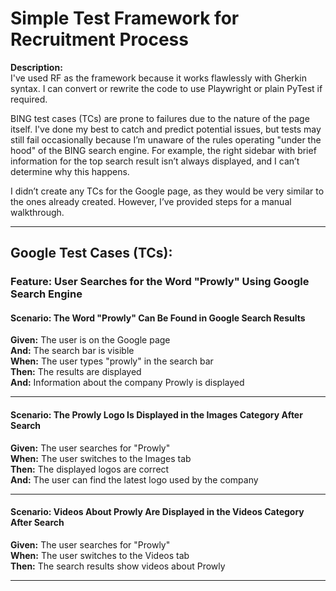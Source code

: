 
# Simple Test Framework for Recruitment Process

**Description:**  
I've used RF as the framework because it works flawlessly with Gherkin syntax. I can convert or rewrite the code to use Playwright or plain PyTest if required.

BING test cases (TCs) are prone to failures due to the nature of the page itself. I've done my best to catch and predict potential issues, but tests may still fail occasionally because I’m unaware of the rules operating "under the hood" of the BING search engine. For example, the right sidebar with brief information for the top search result isn’t always displayed, and I can’t determine why this happens.

I didn’t create any TCs for the Google page, as they would be very similar to the ones already created. However, I’ve provided steps for a manual walkthrough.

---

## Google Test Cases (TCs):

### Feature: User Searches for the Word "Prowly" Using Google Search Engine

#### Scenario: The Word "Prowly" Can Be Found in Google Search Results  
**Given:** The user is on the Google page  
**And:** The search bar is visible  
**When:** The user types "prowly" in the search bar  
**Then:** The results are displayed  
**And:** Information about the company Prowly is displayed  

---

#### Scenario: The Prowly Logo Is Displayed in the Images Category After Search  
**Given:** The user searches for "Prowly"  
**When:** The user switches to the Images tab  
**Then:** The displayed logos are correct  
**And:** The user can find the latest logo used by the company  

---

#### Scenario: Videos About Prowly Are Displayed in the Videos Category After Search  
**Given:** The user searches for "Prowly"  
**When:** The user switches to the Videos tab  
**Then:** The search results show videos about Prowly  

---
